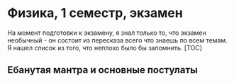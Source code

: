 # Физика, 1 семестр, экзамен
На момент подготовки к экзамену, я знал только то, что экзамен необычный - он состоит из пересказа всего что знаешь по всем темам. Я нашел список из того, что неплохо было бы запомнить.
[TOC]
## Ебанутая мантра и основные постулаты
<!--stackedit_data:
eyJoaXN0b3J5IjpbMjgwODYwNzIxLC0xMzcxMjI2MDg5XX0=
-->